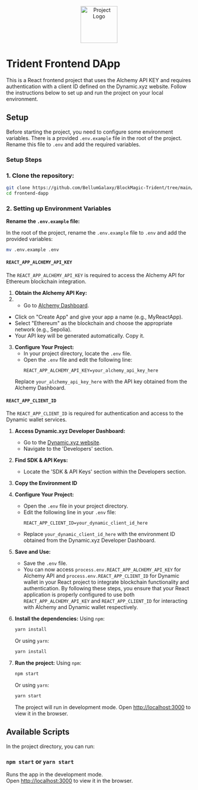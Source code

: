 <div style="text-align: center;">
  <img src="/frontend-dapp/src/assets/trident.png" alt="Project Logo" width="100"/>
</div>

# Trident Frontend DApp

This is a React frontend project that uses the Alchemy API KEY and requires authentication with a client ID defined on the Dynamic.xyz website. Follow the instructions below to set up and run the project on your local environment.

## Setup

Before starting the project, you need to configure some environment variables. There is a provided `.env.example` file in the root of the project. Rename this file to `.env` and add the required variables.

### Setup Steps

### 1. **Clone the repository:**

```sh
git clone https://github.com/BellumGalaxy/BlockMagic-Trident/tree/main/frontend-dapp
cd frontend-dapp
```

### 2. Setting up Environment Variables

**Rename the `.env.example` file:**

In the root of the project, rename the `.env.example` file to `.env` and add the provided variables:

```sh
mv .env.example .env
```

#### `REACT_APP_ALCHEMY_API_KEY`

The `REACT_APP_ALCHEMY_API_KEY` is required to access the Alchemy API for Ethereum blockchain integration.

1. **Obtain the Alchemy API Key:**
2.    - Go to [Alchemy Dashboard](https://dashboard.alchemy.com/apps).
   - Click on "Create App" and give your app a name (e.g., MyReactApp).
   - Select "Ethereum" as the blockchain and choose the appropriate network (e.g., Sepolia).
   - Your API key will be generated automatically. Copy it.
3. **Configure Your Project:**
   - In your project directory, locate the `.env` file.
   - Open the `.env` file and edit the following line:
     ```env
     REACT_APP_ALCHEMY_API_KEY=your_alchemy_api_key_here
     ```
    Replace `your_alchemy_api_key_here` with the API key obtained from the Alchemy Dashboard.

#### `REACT_APP_CLIENT_ID`
The `REACT_APP_CLIENT_ID` is required for authentication and access to the Dynamic wallet services.
1. **Access Dynamic.xyz Developer Dashboard:**
   - Go to the [Dynamic.xyz website](https://app.dynamic.xyz/).
   - Navigate to the 'Developers' section.
2. **Find SDK & API Keys:**
   - Locate the 'SDK & API Keys' section within the Developers section.
3. **Copy the Environment ID**
4. **Configure Your Project:**
   - Open the `.env` file in your project directory.
   - Edit the following line in your `.env` file:
     ```env
     REACT_APP_CLIENT_ID=your_dynamic_client_id_here
     ```
   - Replace `your_dynamic_client_id_here` with the environment ID obtained from the Dynamic.xyz Developer Dashboard.
5. **Save and Use:**
   - Save the `.env` file.
   - You can now access `process.env.REACT_APP_ALCHEMY_API_KEY` for Alchemy API and `process.env.REACT_APP_CLIENT_ID` for Dynamic wallet in your React project to integrate blockchain functionality and authentication.
By following these steps, you ensure that your React application is properly configured to use both `REACT_APP_ALCHEMY_API_KEY` and `REACT_APP_CLIENT_ID` for interacting with Alchemy and Dynamic wallet respectively.
6. **Install the dependencies:**
   Using `npm`:
   ```sh
   yarn install
   ```
   Or using `yarn`:
   ```sh
   yarn install
   ```
7. **Run the project:**
   Using `npm`:

   ```sh
   npm start
   ```

   Or using `yarn`:

   ```sh
   yarn start
   ```

   The project will run in development mode. Open [http://localhost:3000](http://localhost:3000) to view it in the browser.

## Available Scripts

In the project directory, you can run:

### `npm start` or `yarn start`

Runs the app in the development mode.\
Open [http://localhost:3000](http://localhost:3000) to view it in the browser.